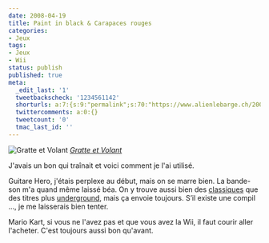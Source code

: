 ```yaml
---
date: 2008-04-19
title: Paint in black & Carapaces rouges
categories:
- Jeux
tags:
- Jeux
- Wii
status: publish
published: true
meta:
  _edit_last: '1'
  tweetbackscheck: '1234561142'
  shorturls: a:7:{s:9:"permalink";s:70:"https://www.alienlebarge.ch/2008/04/19/paint-in-black-carapaces-rouges/";s:7:"tinyurl";s:25:"https://tinyurl.com/aumw9d";s:4:"isgd";s:17:"https://is.gd/izP0";s:5:"bitly";s:18:"https://bit.ly/i8YD";s:5:"snipr";s:22:"https://snipr.com/be9rm";s:5:"snurl";s:22:"https://snurl.com/be9rm";s:7:"snipurl";s:24:"https://snipurl.com/be9rm";}
  twittercomments: a:0:{}
  tweetcount: '0'
  tmac_last_id: ''
---
```

<img src="https://farm3.static.flickr.com/2237/2425277060_2b2f53964c.jpg" alt="Gratte et Volant" />
<em><a title="photo sharing" href="https://www.flickr.com/photos/alienlebarge/2425277060/">Gratte et Volant</a></em>

J'avais un bon qui traînait et voici comment je l'ai utilisé.

Guitare Hero, j'étais perplexe au début, mais on se marre bien. La bande-son m'a quand même laissé béa. On y trouve aussi bien des <a href="https://youtube.com/watch?v=k-2jiinRsI4">classiques</a> que des titres plus <a href="https://youtube.com/watch?v=yg4SuzZ6BWk&amp;feature=user">underground</a>, mais ça envoie toujours.
S’il existe une compil ..., je me laisserais bien tenter. 

Mario Kart, si vous ne l'avez pas et que vous avez la Wii, il faut courir aller l'acheter. C'est toujours aussi bon qu'avant.
